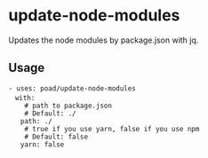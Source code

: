 # update-node-modules

Updates the node modules by package.json with jq.

## Usage

```$yaml
- uses: poad/update-node-modules
　with:
    # path to package.json
    # Default: ./
   path: ./
    # true if you use yarn, false if you use npm
    # Default: false
   yarn: false
```
